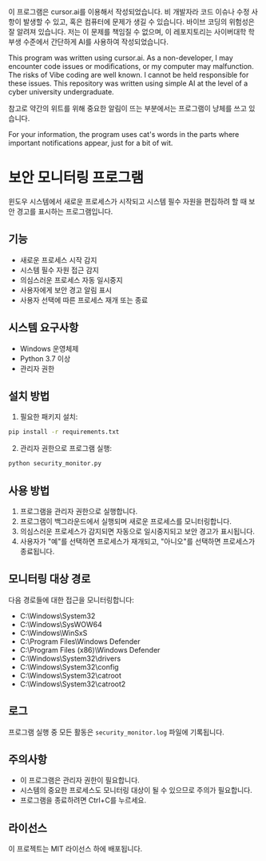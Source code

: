 이 프로그램은 cursor.ai를 이용해서 작성되었습니다. 비 개발자라 코드 이슈나 수정 사항이 발생할 수 있고, 혹은 컴퓨터에 문제가 생길 수 있습니다. 바이브 코딩의 위험성은 잘 알려져 있습니다. 저는 이 문제를 책임질 수 없으며, 이 레포지토리는 사이버대학 학부생 수준에서 간단하게 AI를 사용하여 작성되었습니다.

This program was written using cursor.ai. As a non-developer, I may encounter code issues or modifications, or my computer may malfunction. The risks of Vibe coding are well known. I cannot be held responsible for these issues. This repository was written using simple AI at the level of a cyber university undergraduate.

참고로 약간의 위트를 위해 중요한 알림이 뜨는 부분에서는 프로그램이 냥체를 쓰고 있습니다.

For your information, the program uses cat's words in the parts where important notifications appear, just for a bit of wit.

# 보안 모니터링 프로그램

윈도우 시스템에서 새로운 프로세스가 시작되고 시스템 필수 자원을 편집하려 할 때 보안 경고를 표시하는 프로그램입니다.

## 기능

- 새로운 프로세스 시작 감지
- 시스템 필수 자원 접근 감지
- 의심스러운 프로세스 자동 일시중지
- 사용자에게 보안 경고 알림 표시
- 사용자 선택에 따른 프로세스 재개 또는 종료

## 시스템 요구사항

- Windows 운영체제
- Python 3.7 이상
- 관리자 권한

## 설치 방법

1. 필요한 패키지 설치:
```bash
pip install -r requirements.txt
```

2. 관리자 권한으로 프로그램 실행:
```bash
python security_monitor.py
```

## 사용 방법

1. 프로그램을 관리자 권한으로 실행합니다.
2. 프로그램이 백그라운드에서 실행되며 새로운 프로세스를 모니터링합니다.
3. 의심스러운 프로세스가 감지되면 자동으로 일시중지되고 보안 경고가 표시됩니다.
4. 사용자가 "예"를 선택하면 프로세스가 재개되고, "아니오"를 선택하면 프로세스가 종료됩니다.

## 모니터링 대상 경로

다음 경로들에 대한 접근을 모니터링합니다:
- C:\Windows\System32
- C:\Windows\SysWOW64
- C:\Windows\WinSxS
- C:\Program Files\Windows Defender
- C:\Program Files (x86)\Windows Defender
- C:\Windows\System32\drivers
- C:\Windows\System32\config
- C:\Windows\System32\catroot
- C:\Windows\System32\catroot2

## 로그

프로그램 실행 중 모든 활동은 `security_monitor.log` 파일에 기록됩니다.

## 주의사항

- 이 프로그램은 관리자 권한이 필요합니다.
- 시스템의 중요한 프로세스도 모니터링 대상이 될 수 있으므로 주의가 필요합니다.
- 프로그램을 종료하려면 Ctrl+C를 누르세요.

## 라이선스

이 프로젝트는 MIT 라이선스 하에 배포됩니다.
